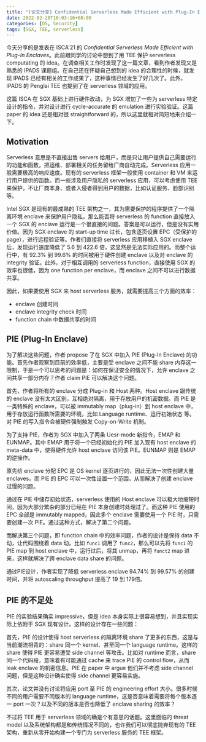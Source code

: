 ```yaml
---
title: "[论文分享] Confidential Serverless Made Efficient with Plug-In Enclaves"
date: 2022-02-28T16:03:16+08:00
categories: [OS, Security]
tags: [SGX, TEE, serverless]
---
```


今天分享的是发表在 ISCA'21 的 *Confidential Serverless Made Efficient with Plug-In Enclaves*。此前跟同学的讨论中想到了用 TEE 保护 serverless computating 的 idea。在调查相关工作时发现了这一篇文章，看到作者发现又是熟悉的 IPADS 课题组。在自己还在怀疑自己想到的 idea 的合理性的时候，就发现 IPADS 已经有相关的工作成果了，这种事情已经发生了好几次了。此外，IPADS 的 Penglai TEE 也提到了在 serverless 领域的应用。

这篇 ISCA 在 SGX 基础上进行硬件改动，为 SGX 增加了一些为 serverless 特定设计的指令，并对设计进行 cycle-accurate 的 emulation 进行实验验证。这篇 paper 的 idea 还是相对很 straightforward 的，所以这里就相对简短地来介绍一下。

## Motivation

Serverless 意思是不直接出售 servers 给用户，而是只让用户提供自己需要运行的功能和函数，把运维、部署相关的任务留给厂商自动完成。Serverless 应用一般需要极高的响应速度。现有的 serverless 框架一般使用 container 和 VM 来运行用户提供的函数。而一些涉及用户隐私的 serverless 应用，可以考虑使用 TEE 来保护，不让厂商本身、或者入侵者得到用户的数据，比如认证服务、脸部识别等。

Intel SGX 是现有的最成熟的 TEE 架构之一，其为需要保护的程序提供了一个隔离环境 enclave 来保护用户隐私。那么能否将 serverless 的 function 直接放入一个 SGX 的 enclave 运行是一个很直接的问题。答案是可以运行，但是没有实用价值。因为 SGX enclave 的 start-up time 过长，包含逐页设置 EPC（受保护的 page），进行远程验证等。作者们直接将 serverless 应用移植入 SGX enclave 后，发现运行速度降低了 5.6 到 422.6 倍，这显然是无法实际应用的。而整个运行中，有 92.3% 到 99.6% 的时间被用于硬件创建 enclave 以及对 enclave 的 integrity 验证。此外，对于相互调用的 serverless function，直接使用 SGX 的效率也很低，因为 one function per enclave，而 enclave 之间不可以进行数据共享。

因此，如果要使用 SGX 来 host serverless 服务，就需要提高三个方面的效率：

- enclave 创建时间
- enclave integrity check 时间
- function chain 中数据共享的时间

## PIE (Plug-In Enclave)

为了解决这些问题，作者 propose 了在 SGX 中加入 PIE (Plug-In Enclave) 的功能。首先作者观察到目前的效率低，主要是受 enclave 之间不能 share 内存这一限制，于是一个可以思考的问题是：如何在保证安全的情况下，允许 enclave 之间共享一部分内存？作者 claim PIE 可以解决这个问题。

首先，作者将所有的 enclave 分成 Plug-in 和 Host 两种。Host enclave 跟传统的 enclave 没有太大区别，互相绝对隔离，用于存放用户的机密数据。而 PIE 是一类特殊的 enclave，可以被 immutably map（plug-in）到 host enclave 中，用于存放运行函数所需要的环境，比如 Language runtime、运行初始状态 等。对 PIE 的写入指令会被硬件强制触发 Copy-on-Write 机制。

为了支持 PIE，作者为 SGX 中加入了两条 Uesr-mode 新指令，EMAP 和 EUNMAP。其中 EMAP 用于将一个已经初始化的 PIE 加入现有 host enclave 的 meta-data 中，使得硬件允许 host enclave 访问该 PIE。EUNMAP 则是 EMAP 的逆操作。

原先给 enclave 分配 EPC 是 OS kernel 逐页进行的，因此无法一次性创建大量 enclaves。而 PIE 的 EPC 可以一次性设置一个范围，从而解决了创建 enclave 过慢的问题。

通过在 PIE 中储存初始状态，serverless 使用的 Host enclave 可以极大地缩短时间，因为大部分繁杂的部分已经在 PIE 本身创建时处理过了。而这种 PIE 使用的 EPC 全部是 immutably mapped，因此多个 enclave 需要使用一个 PIE 时，只需要创建一次 PIE。通过这种方式，解决了第二个问题。

而解决第三个问题，即 function chain 中的效率问题，作者的设计是保持 data 不动，让代码围绕着 data 动。比如 `func1` 调用了 `func2`，那么可以先将 `func1` 的 PIE map 到 host enclave 中，运行过后，将其 unmap，再将 `funct2` map 进来，这样就解决了跨 enclave data share 的问题。

通过PIE设计，作者实现了降低 serverless enclave 94.74% 到 99.57% 的创建时间，并将 autoscaling throughput 提高了 19 到 179倍。

## PIE 的不足处

PIE 的实验结果确实 impressive，但是 idea 本身实际上很容易想到，并且实现实际上依附于 SGX 现有设计。这样的设计存在一些问题：

首先，PIE 的设计使得 host serverless 的隔离环境 share 了更多的东西，这是与当前潮流相背的：share 同一个 kernel、甚至同一个 language runtime。这样的 share 使得 PIE 更容易遭受 side channel 等攻击。比如对 runtime 而言，share 同一个代码段，意味着有可能通过 cache 来 trace PIE 的 control flow，从而 leak enclave 的机密信息。PIE 在 paper 中 argue 他们并不考虑 side channel 问题，但是这种设计确实使得 side channel 更容易实施。

其次，论文并没有讨论将应用 port 至 PIE 的 engineering effort 大小。很多时候不同的用户需要不同版本的 language runtime，这是否意味着需要将每个版本逐一 port 一次？以及不同的版本是否也降低了 enclave sharing 的效率？

不过将 TEE 用于 serverless 领域的确是个有意思的话题。这里面临的 threat model 以及系统架构都是和传统情况不同的，也许我们可以彻底抛弃现有的 TEE 架构，重新从零开始构建一个专门为 serverless 服务的 TEE 框架。

